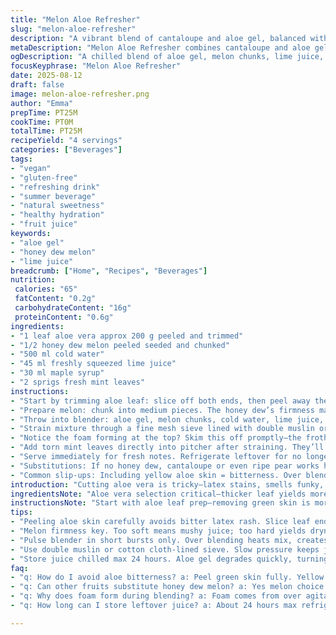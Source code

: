 ```yaml
---
title: "Melon Aloe Refresher"
slug: "melon-aloe-refresher"
description: "A vibrant blend of cantaloupe and aloe gel, balanced with lime and agave. Refreshing cold, silky texture with a subtle tart edge. Aloe adds a mild, herbal freshness while cantaloupe sweetens naturally. Juice strained for clarity, no pulp. Suitable vegan, gluten, lactose, nut free. Simple prep, relies on tactile cues to gauge aloe gel readiness and juicing efficiency."
metaDescription: "Melon Aloe Refresher combines cantaloupe and aloe gel with lime and maple syrup for a chilled vegan drink with layered tart-sweet-herbal notes, strained for clarity."
ogDescription: "A chilled blend of aloe gel, melon chunks, lime juice, and maple syrup. Light herbal freshness, clear juice, minimal foam. Mint added after straining for aroma."
focusKeyphrase: "Melon Aloe Refresher"
date: 2025-08-12
draft: false
image: melon-aloe-refresher.png
author: "Emma"
prepTime: PT25M
cookTime: PT0M
totalTime: PT25M
recipeYield: "4 servings"
categories: ["Beverages"]
tags:
- "vegan"
- "gluten-free"
- "refreshing drink"
- "summer beverage"
- "natural sweetness"
- "healthy hydration"
- "fruit juice"
keywords:
- "aloe gel"
- "honey dew melon"
- "lime juice"
breadcrumb: ["Home", "Recipes", "Beverages"]
nutrition: 
 calories: "65"
 fatContent: "0.2g"
 carbohydrateContent: "16g"
 proteinContent: "0.6g"
ingredients:
- "1 leaf aloe vera approx 200 g peeled and trimmed"
- "1/2 honey dew melon peeled seeded and chunked"
- "500 ml cold water"
- "45 ml freshly squeezed lime juice"
- "30 ml maple syrup"
- "2 sprigs fresh mint leaves"
instructions:
- "Start by trimming aloe leaf: slice off both ends, then peel away the thick green skin carefully, avoiding yellow latex—causes bitterness and rash. Use tactile feel to find clear gel; discard any cloudy or sticky bits. Need about 100 ml transparent gel. Rinse gel jelly under cool water to remove latex residue, pat dry."
- "Prepare melon: chunk into medium pieces. The honey dew’s firmness matters—too soft and juice gets mushy; too firm lacks juice. Test by pressing chunk gently—it should give slightly without collapsing."
- "Throw into blender: aloe gel, melon chunks, cold water, lime juice, maple syrup for natural sweetness—not overpowering but noticeable. Skip agitation until all elements mix well, pulsing works best. Avoid overheating blender—use short bursts to keep foam minimal."
- "Strain mixture through a fine mesh sieve lined with double muslin or cotton cloth. Press with back of spoon firmly, but slowly—this keeps juice clear, removes fibrous pulp."
- "Notice the foam forming at the top? Skim this off promptly—the froth dulls fresh flavors and spoils texture."
- "Add torn mint leaves directly into pitcher after straining. They’ll infuse aroma without overpowering the crisp melon notes. Let sit 5 min before serving chilled with ice cubes."
- "Serve immediately for fresh notes. Refrigerate leftover for no longer than 24 hours; aloe degrades fast, juice turns bitter with time."
- "Substitutions: If no honey dew, cantaloupe or even ripe pear works here. Lime juice can swap for lemon but expect slight tart shift. Maple syrup adds richer tone; agave or simple syrup acceptable alternatives but taste changes noticeably."
- "Common slip-ups: Including yellow aloe skin = bitterness. Over blending makes foam and bitter juice. Rushing straining creates cloudy, gritty liquid. Over-minting can overpower subtle aloe charms."
introduction: "Cutting aloe vera is tricky—latex stains, smells funky, tastes bitter if you’re not careful. Learned that the hard way. Aloe gel alone feels slick, like slippery jade, but the clear gel is the treasure. At first, I thought blending aloe rough would do; no. Must scrape green skin off gently, rinse gel thoroughly or juice turns sour fast. Pairing aloe with honey dew melon came from experimentation—balancing aloe’s subtle bitterness with melon’s calm sweetness. Lime juice lifts flavors, maple syrup anchors it with mellow warmth. Fresh mint? Just a hint, enough to tease out aroma without hijacking clean melon-aloe tone. Juice strained meticulously—pulpy parts mushy, flavor dulls. Foam spins off natural bitterness so scoop it off quickly or risk sour notes. Cold water chills and thins—don’t skip it. Ice cubes slam cool on palate while sipping. It’s about layers—sweet, tart, herbal, fresh, and slightly slippery texture mingling. No blender overheating or running nonstop. A sensory game: smell, touch, sight guiding the craft."
ingredientsNote: "Aloe vera selection critical—thicker leaf yields more gel, firmer texture. Trim and skin it just before use; older leaves turn bitter and slimy. The clear gel should be translucent and slippery without sticky yellow latex residue. Rinse thoroughly to remove latex. Melon choice shifts flavor greatly—honey dew offers floral sweetness and a clean mouthfeel different from cantaloupe’s earthier tone. When mango or pear substitutes, expect denser juice, less crisp. Lime juice quantity depends on melon ripeness and personal preference for acidity; adjust cautiously. Maple syrup adds warm, caramel depth—sub with agave or simple syrup but watch sweetness balance—it can tip too sweet or too muted. Fresh mint leaves add aromatic complexity—discard stems. Always prepare ingredients chilled or room temp but not warm—warming encourages foam and bitterness during blending. Water dilutes juice slightly—don’t skip; use chilled filtered water. Preparing juice in batches prevents blender overheating and excessive foam buildup."
instructionsNote: "Start with aloe leaf prep—removing green skin is more than cosmetic; it prevents bitterness and rash. Slice lengthwise with a sharp knife; peel carefully in sections to get clean, clear gel. Rinse gel chunks in cold water to remove latex—a tactile test: gel should feel slippery not sticky. Using a blender, combine aloe gel, melon chunks, lime juice, syrup, and cold water. Pulse blender in short bursts to minimize foam formation and heat buildup, which can degrade flavor and color. Pour blended puree into a double-layered cheesecloth-lined sieve held over a bowl to strain slowly. Apply gentle pressure with spatula or back of a spoon; avoid pushing too hard or juice cloudiness increases from pulp contamination. Skim any white foam forming on surface immediately. Adding fresh torn mint after straining preserves delicate herbal notes without bitterness. Chill juice sufficiently before serving over ice; the cold temperature sharpens flavor contrasts. Store leftovers refrigerated no longer than 24 hours to prevent aloe gel degradation and flavor loss. Cleaning aloe tools promptly avoids latex stains. Occasionally, foam may form again after chilling—stir briefly to redistribute or skim again."
tips:
- "Peeling aloe skin carefully avoids bitter latex rash. Slice leaf ends first. Feel gel with fingers—clear, slippery sign safe. Rinse chunks cold water to remove sticky yellow bits. Yellow residue ruins flavor. Tactile check beats guesswork every time."
- "Melon firmness key. Too soft means mushy juice; too hard yields dryness. Press chunk lightly—should yield slightly but not collapse. Texture affects liquid viscosity and taste balance. Adjust lime juice after melon taste; acidity needs caution or turns sharp."
- "Pulse blender in short bursts only. Over blending heats mix, creates foam, reduces brightness and fresh notes. Foam traps bitter compounds—strain and skim as needed. Layer flavors by delaying mint addition until straining ends. Mint aroma volatile; too early extraction alters flavor."
- "Use double muslin or cotton cloth-lined sieve. Slow pressure keeps juice clear, removes fibrous pulp without smooshing. Pulp increases cloudiness, bitterness. Gentle pressing better than force. Skim foam immediately. Foam spoils texture and dulls juncture of sweet-tart-herb flavor layers."
- "Store juice chilled max 24 hours. Aloe gel degrades quickly, turning sour. Refrigerate in sealed container, consume fast. Stir or skim foam again after chilling—may reappear. Prepare in small batches to avoid blender overheating. Cold water base dilutes but preserves mouthfeel and chill."
faq:
- "q: How do I avoid aloe bitterness? a: Peel green skin fully. Yellow latex sticky spot causes itching and bitterness. Rinse gel chunks cold water right after peeling. Feel gel—should slip, not stick. Chop carefully slice ends first. Discard any cloudy bits that look slimy."
- "q: Can other fruits substitute honey dew melon? a: Yes melon choice matters a lot. Use cantaloupe for earthier taste; ripe pear gives denser juice, less crisp. Mango sometimes used but expect thicker texture. Adjust maple syrup and lime juice if swapping; sweetness-tart balance shifts noticeably."
- "q: Why does foam form during blending? a: Foam comes from over agitation and warm blending. Juice heats up, proteins and fibers trap air bubbles. It dulls flavors and leaves bitterness. Use pulsing short bursts; avoid long continuous runs. Skim foam immediately after straining or chilling."
- "q: How long can I store leftover juice? a: About 24 hours max refrigerated in sealed container. Aloe degrades fast turning bitter and sour. Use chilled filtered water for dilution to slow degradation. Stir foam before serving. Freeze not recommended due to texture loss. Best to make fresh batches."

---
```

